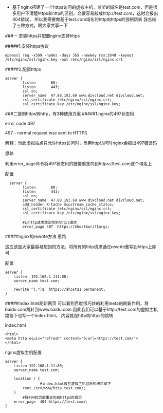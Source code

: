 - 基于nginx搭建了一个https访问的虚拟主机，监听的域名是test.com，但是很多用户不清楚https和http的区别，会很容易敲成http://test.com，这时会报出404错误，
所以我需要做基于test.com域名的http向https的强制跳转
我总结了三种方式，跟大家共享一下

###一.安装https并配置nginx支持https

#####1.安装https协议
```
openssl req -x509 -nodes -days 365 -newkey rsa:2048 -keyout /etc/nginx/ssl/nginx.key -out /etc/nginx/ssl/nginx.crt
```
#####2.配置https
```
server {
        listen       80;
        listen       443;
        ssl on;
        server_name  47.88.193.69 www.divcloud.net divcloud.net;
        ssl_certificate /etc/nginx/ssl/nginx.crt; 
        ssl_certificate_key /etc/nginx/ssl/nginx.key;
```
###二强制https转http，有3种使用方案
#####1.nginx的497状态码

error code 497

497 - normal request was sent to HTTPS  

解释：当此虚拟站点只允许https访问时，当用http访问时nginx会报出497错误码
 
思路

利用error_page命令将497状态码的链接重定向到https://test.com这个域名上
 
配置

```
  server {
        listen       80;
        listen       443;
        ssl on;
        server_name  47.88.193.69 www.divcloud.net divcloud.net;
        add_header X-Cache $upstream_cache_status;
        ssl_certificate /etc/nginx/ssl/nginx.crt; 
        ssl_certificate_key /etc/nginx/ssl/nginx.key;

        #让http请求重定向到https请求   
        error_page 497  https://$host$uri?$args;  
```
#####nginx的rewrite方法
思路

这应该是大家最容易想到的方法，将所有的http请求通过rewrite重写到https上即可
 
配置
```
server {  
    listen  192.168.1.111:80;  
    server_name test.com;  
      
    rewrite ^(.*)$  https://$host$1 permanent;  
} 
```
#####index.html刷新网页
可以看到百度很巧妙的利用meta的刷新作用，将baidu.com跳转到www.baidu.com.因此我们可以基于http://test.com的虚拟主机路径下也写一个index.html，
内容就是http向https的跳转

index.html

```
<html>  
<meta http-equiv="refresh" content="0;url=https://test.com/">  
</html>  
```
nginx虚拟主机配置
```
server {  
    listen 192.168.1.11:80;  
    server_name test.com;  
      
    location / {  
                #index.html放在虚拟主机监听的根目录下  
        root /srv/www/http.test.com/;  
    }  
        #将404的页面重定向到https的首页  
    error_page  404 https://test.com/;  
}  
```
